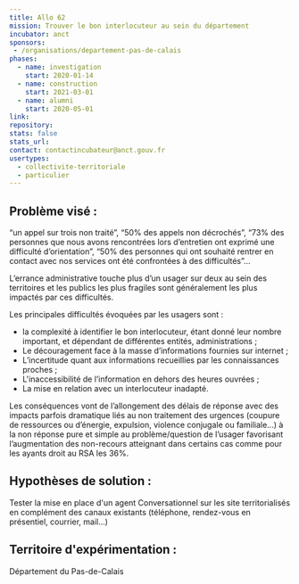 ```yaml
---
title: Allo 62
mission: Trouver le bon interlocuteur au sein du département
incubator: anct
sponsors:
 - /organisations/departement-pas-de-calais
phases:
  - name: investigation
    start: 2020-01-14
  - name: construction
    start: 2021-03-01
  - name: alumni
    start: 2020-05-01
link:
repository: 
stats: false 
stats_url: 
contact: contactincubateur@anct.gouv.fr
usertypes:
  - collectivite-territoriale
  - particulier
---
```


## Problème visé :
“un appel sur trois non traité”, “50% des appels non décrochés”, “73% des personnes que nous avons rencontrées lors d’entretien ont exprimé une difficulté d’orientation”, “50% des personnes qui ont souhaité rentrer en contact avec nos services ont été confrontées à des difficultés”...

L’errance administrative touche plus d’un usager sur deux au sein des territoires et les publics les plus fragiles sont généralement les plus impactés par ces difficultés.

Les principales difficultés évoquées par les usagers sont :
- la complexité à identifier le bon interlocuteur, étant donné leur nombre important, et dépendant de différentes entités, administrations ;
- Le découragement face à la masse d’informations fournies sur internet ;
- L’incertitude quant aux informations recueillies par les connaissances proches ;
- L'inaccessibilité de l’information en dehors des heures ouvrées ;
- La mise en relation avec un interlocuteur inadapté.

Les conséquences vont de l’allongement des délais de réponse avec des impacts parfois dramatique liés au non traitement des urgences (coupure de ressources ou d’énergie, expulsion, violence conjugale ou familiale...) à la non réponse pure et simple au problème/question de l’usager favorisant l’augmentation des non-recours atteignant dans certains cas comme pour les ayants droit au RSA les 36%.

## Hypothèses de solution : 
Tester la mise en place d'un agent Conversationnel sur les site territorialisés en complément des canaux existants (téléphone, rendez-vous en présentiel, courrier, mail…)

## Territoire d'expérimentation : 
Département du Pas-de-Calais
